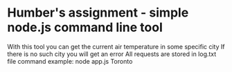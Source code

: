 # Humber's assignment - simple node.js command line tool

With this tool you can get the current air temperature in some specific city
If there is no such city you will get an error
All requests are stored in log.txt file
command example: node app.js Toronto